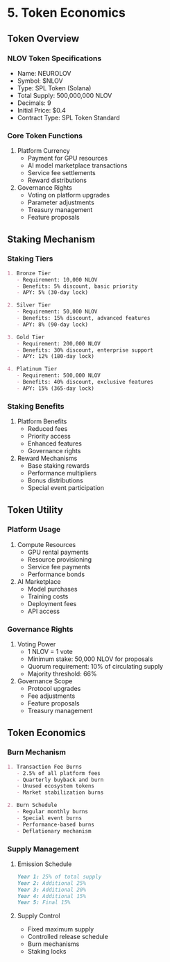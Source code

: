 # 5. Token Economics

## Token Overview

### NLOV Token Specifications

* Name: NEUROLOV
* Symbol: $NLOV
* Type: SPL Token (Solana)
* Total Supply: 500,000,000 NLOV
* Decimals: 9
* Initial Price: $0.4
* Contract Type: SPL Token Standard

### Core Token Functions

1. Platform Currency
   * Payment for GPU resources
   * AI model marketplace transactions
   * Service fee settlements
   * Reward distributions
2. Governance Rights
   * Voting on platform upgrades
   * Parameter adjustments
   * Treasury management
   * Feature proposals

##

## Staking Mechanism

### Staking Tiers

```markdown
1. Bronze Tier
   - Requirement: 10,000 NLOV
   - Benefits: 5% discount, basic priority
   - APY: 5% (30-day lock)

2. Silver Tier
   - Requirement: 50,000 NLOV
   - Benefits: 15% discount, advanced features
   - APY: 8% (90-day lock)

3. Gold Tier
   - Requirement: 200,000 NLOV
   - Benefits: 30% discount, enterprise support
   - APY: 12% (180-day lock)

4. Platinum Tier
   - Requirement: 500,000 NLOV
   - Benefits: 40% discount, exclusive features
   - APY: 15% (365-day lock)
```

### Staking Benefits

1. Platform Benefits
   * Reduced fees
   * Priority access
   * Enhanced features
   * Governance rights
2. Reward Mechanisms
   * Base staking rewards
   * Performance multipliers
   * Bonus distributions
   * Special event participation

## Token Utility

### Platform Usage

1. Compute Resources
   * GPU rental payments
   * Resource provisioning
   * Service fee payments
   * Performance bonds
2. AI Marketplace
   * Model purchases
   * Training costs
   * Deployment fees
   * API access

### Governance Rights

1. Voting Power
   * 1 NLOV = 1 vote
   * Minimum stake: 50,000 NLOV for proposals
   * Quorum requirement: 10% of circulating supply
   * Majority threshold: 66%
2. Governance Scope
   * Protocol upgrades
   * Fee adjustments
   * Feature proposals
   * Treasury management

## Token Economics

### Burn Mechanism

```markdown
1. Transaction Fee Burns
   - 2.5% of all platform fees
   - Quarterly buyback and burn
   - Unused ecosystem tokens
   - Market stabilization burns

2. Burn Schedule
   - Regular monthly burns
   - Special event burns
   - Performance-based burns
   - Deflationary mechanism
```

### Supply Management

1.  Emission Schedule

    ```markdown
    Year 1: 25% of total supply
    Year 2: Additional 25%
    Year 3: Additional 20%
    Year 4: Additional 15%
    Year 5: Final 15%
    ```
2. Supply Control
   * Fixed maximum supply
   * Controlled release schedule
   * Burn mechanisms
   * Staking locks
